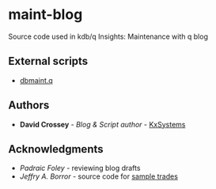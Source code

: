 # maint-blog
Source code used in kdb/q Insights: Maintenance with q blog

## External scripts
* [dbmaint.q](https://github.com/KxSystems/kdb/blob/master/utils/dbmaint.md)

## Authors
* **David Crossey** - *Blog & Script author* - [KxSystems](https://github.com/KxSystems)

## Acknowledgments
* *Padraic Foley* -  reviewing blog drafts
* *Jeffry A. Borror* - source code for [sample trades](https://code.kx.com/q4m3/1_Q_Shock_and_Awe/#117-example-trades-table)
